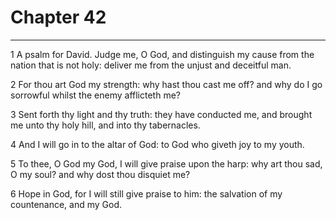 # Chapter 42

***

1 A psalm for David. Judge me, O God, and distinguish my cause from the nation that is not holy: deliver me from the unjust and deceitful man.

2 For thou art God my strength: why hast thou cast me off? and why do I go sorrowful whilst the enemy afflicteth me?

3 Sent forth thy light and thy truth: they have conducted me, and brought me unto thy holy hill, and into thy tabernacles.

4 And I will go in to the altar of God: to God who giveth joy to my youth.

5 To thee, O God my God, I will give praise upon the harp: why art thou sad, O my soul? and why dost thou disquiet me?

6 Hope in God, for I will still give praise to him: the salvation of my countenance, and my God.

